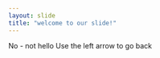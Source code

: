 ```yaml
---
layout: slide 
title: "welcome to our slide!" 
---
```

No - not hello
Use the left arrow to go back
